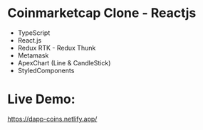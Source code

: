 # Coinmarketcap Clone - Reactjs

- TypeScript
- React.js
- Redux RTK - Redux Thunk
- Metamask
- ApexChart (Line & CandleStick)
- StyledComponents

# Live Demo:
https://dapp-coins.netlify.app/
